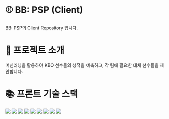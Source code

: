 # ⚾️ BB: PSP (Client)

BB: PSP의 Client Repository 입니다.

# 📃 프로젝트 소개

머신러닝을 활용하여 KBO 선수들의 성적을 예측하고, 각 팀에 필요한 대체 선수들을 제안합니다.

# 📚 프론트 기술 스택
<div>
  <img src="https://img.shields.io/badge/TypeScript-4.5.4-3178C6?style=flat&logo=typescript" />
  <img src="https://img.shields.io/badge/React-17.0.2-61DAFB?style=flat&logo=react" />
  <img src="https://img.shields.io/badge/Next.js-12.0.8-000000?style=flat&logo=Next.js" />
  <img src="https://img.shields.io/badge/Eslint-8.6.0-4B32C3?style=flat&logo=eslint" />
  <img src="https://img.shields.io/badge/Prettier-2.5.1-F7B93E?style=flat&logo=prettier" />
  <img src="https://img.shields.io/badge/styled_components-5.3.3-DB7093?style=flat&logo=styled-components" />
  <img src="https://img.shields.io/badge/Recoil-0.5.2-1877F2?style=flat&logo=Facebook" />
  <img src="https://img.shields.io/badge/react_query-6.2.3-FF4B4B?style=flat&logo=react-query" />
  <img src="https://img.shields.io/badge/framer_motion-6.2.3-0055FF?style=flat&logo=Framer" />
</div>
